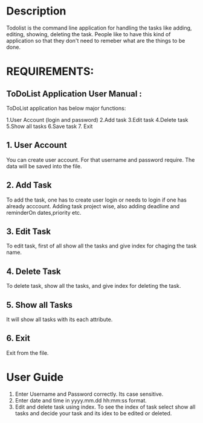 # Description
Todolist is the command line application for handling the tasks like adding, editing, showing, deleting the task. People like to have this kind of application so that they don't need to remeber what are the things to be done. 

# REQUIREMENTS:
## ToDoList Application User Manual :

  ToDoList application has below major functions:
 
  1.User Account (login and password)
  2.Add task
  3.Edit task
  4.Delete task
  5.Show all tasks
  6.Save task
  7. Exit
  
## 1. User Account
You can create user account. For that username and password require. The data will be saved into the file. 

## 2. Add Task

To add the task, one has to create user login or needs to login if one has already acccount. 
Adding task  project wise, also adding deadline and reminderOn dates,priority etc.

## 3. Edit Task

To edit task, first of all show all the tasks and give index for chaging the task name. 

## 4. Delete Task
To delete task, show all the tasks, and give index for deleting the task.

## 5. Show all Tasks
It will show all tasks with its each attribute.


## 6. Exit
Exit from the file.


# User Guide

1. Enter Username and Password correctly. Its case sensitive.
2. Enter date and time in yyyy.mm.dd hh:mm:ss format.
3. Edit and delete task using index. To see the index of task select show all tasks and decide your task and its idex to be edited or deleted. 










